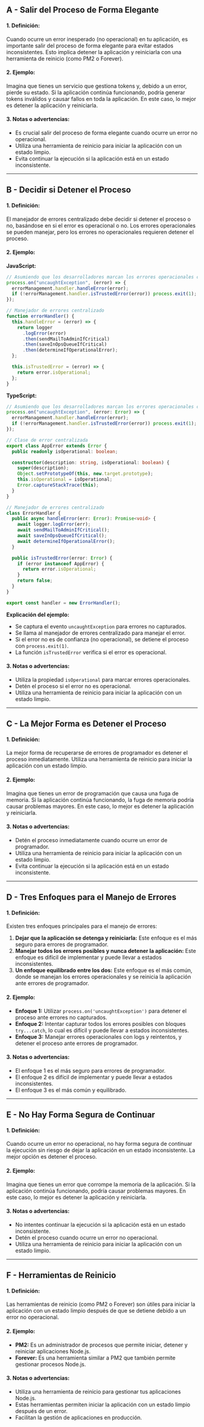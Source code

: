 ## A - Salir del Proceso de Forma Elegante

#### 1. **Definición:**

Cuando ocurre un error inesperado (no operacional) en tu aplicación, es importante salir del proceso de forma elegante para evitar estados inconsistentes. Esto implica detener la aplicación y reiniciarla con una herramienta de reinicio (como PM2 o Forever).

#### 2. **Ejemplo:**

Imagina que tienes un servicio que gestiona tokens y, debido a un error, pierde su estado. Si la aplicación continúa funcionando, podría generar tokens inválidos y causar fallos en toda la aplicación. En este caso, lo mejor es detener la aplicación y reiniciarla.

#### 3. **Notas o advertencias:**

- Es crucial salir del proceso de forma elegante cuando ocurre un error no operacional.
- Utiliza una herramienta de reinicio para iniciar la aplicación con un estado limpio.
- Evita continuar la ejecución si la aplicación está en un estado inconsistente.

---

## B - Decidir si Detener el Proceso

#### 1. **Definición:**

El manejador de errores centralizado debe decidir si detener el proceso o no, basándose en si el error es operacional o no. Los errores operacionales se pueden manejar, pero los errores no operacionales requieren detener el proceso.

#### 2. **Ejemplo:**

**JavaScript:**

```javascript
// Asumiendo que los desarrolladores marcan los errores operacionales con error.isOperational=true
process.on("uncaughtException", (error) => {
  errorManagement.handler.handleError(error);
  if (!errorManagement.handler.isTrustedError(error)) process.exit(1);
});

// Manejador de errores centralizado
function errorHandler() {
  this.handleError = (error) => {
    return logger
      .logError(error)
      .then(sendMailToAdminIfCritical)
      .then(saveInOpsQueueIfCritical)
      .then(determineIfOperationalError);
  };

  this.isTrustedError = (error) => {
    return error.isOperational;
  };
}
```

**TypeScript:**

```typescript
// Asumiendo que los desarrolladores marcan los errores operacionales con error.isOperational=true
process.on("uncaughtException", (error: Error) => {
  errorManagement.handler.handleError(error);
  if (!errorManagement.handler.isTrustedError(error)) process.exit(1);
});

// Clase de error centralizada
export class AppError extends Error {
  public readonly isOperational: boolean;

  constructor(description: string, isOperational: boolean) {
    super(description);
    Object.setPrototypeOf(this, new.target.prototype);
    this.isOperational = isOperational;
    Error.captureStackTrace(this);
  }
}

// Manejador de errores centralizado
class ErrorHandler {
  public async handleError(err: Error): Promise<void> {
    await logger.logError(err);
    await sendMailToAdminIfCritical();
    await saveInOpsQueueIfCritical();
    await determineIfOperationalError();
  }

  public isTrustedError(error: Error) {
    if (error instanceof AppError) {
      return error.isOperational;
    }
    return false;
  }
}

export const handler = new ErrorHandler();
```

**Explicación del ejemplo:**

- Se captura el evento `uncaughtException` para errores no capturados.
- Se llama al manejador de errores centralizado para manejar el error.
- Si el error no es de confianza (no operacional), se detiene el proceso con `process.exit(1)`.
- La función `isTrustedError` verifica si el error es operacional.

#### 3. **Notas o advertencias:**

- Utiliza la propiedad `isOperational` para marcar errores operacionales.
- Detén el proceso si el error no es operacional.
- Utiliza una herramienta de reinicio para iniciar la aplicación con un estado limpio.

---

## C - La Mejor Forma es Detener el Proceso

#### 1. **Definición:**

La mejor forma de recuperarse de errores de programador es detener el proceso inmediatamente. Utiliza una herramienta de reinicio para iniciar la aplicación con un estado limpio.

#### 2. **Ejemplo:**

Imagina que tienes un error de programación que causa una fuga de memoria. Si la aplicación continúa funcionando, la fuga de memoria podría causar problemas mayores. En este caso, lo mejor es detener la aplicación y reiniciarla.

#### 3. **Notas o advertencias:**

- Detén el proceso inmediatamente cuando ocurre un error de programador.
- Utiliza una herramienta de reinicio para iniciar la aplicación con un estado limpio.
- Evita continuar la ejecución si la aplicación está en un estado inconsistente.

---

## D - Tres Enfoques para el Manejo de Errores

#### 1. **Definición:**

Existen tres enfoques principales para el manejo de errores:

1.  **Dejar que la aplicación se detenga y reiniciarla:** Este enfoque es el más seguro para errores de programador.
2.  **Manejar todos los errores posibles y nunca detener la aplicación:** Este enfoque es difícil de implementar y puede llevar a estados inconsistentes.
3.  **Un enfoque equilibrado entre los dos:** Este enfoque es el más común, donde se manejan los errores operacionales y se reinicia la aplicación ante errores de programador.

#### 2. **Ejemplo:**

- **Enfoque 1:** Utilizar `process.on('uncaughtException')` para detener el proceso ante errores no capturados.
- **Enfoque 2:** Intentar capturar todos los errores posibles con bloques `try...catch`, lo cual es difícil y puede llevar a estados inconsistentes.
- **Enfoque 3:** Manejar errores operacionales con logs y reintentos, y detener el proceso ante errores de programador.

#### 3. **Notas o advertencias:**

- El enfoque 1 es el más seguro para errores de programador.
- El enfoque 2 es difícil de implementar y puede llevar a estados inconsistentes.
- El enfoque 3 es el más común y equilibrado.

---

## E - No Hay Forma Segura de Continuar

#### 1. **Definición:**

Cuando ocurre un error no operacional, no hay forma segura de continuar la ejecución sin riesgo de dejar la aplicación en un estado inconsistente. La mejor opción es detener el proceso.

#### 2. **Ejemplo:**

Imagina que tienes un error que corrompe la memoria de la aplicación. Si la aplicación continúa funcionando, podría causar problemas mayores. En este caso, lo mejor es detener la aplicación y reiniciarla.

#### 3. **Notas o advertencias:**

- No intentes continuar la ejecución si la aplicación está en un estado inconsistente.
- Detén el proceso cuando ocurre un error no operacional.
- Utiliza una herramienta de reinicio para iniciar la aplicación con un estado limpio.

---

## F - Herramientas de Reinicio

#### 1. **Definición:**

Las herramientas de reinicio (como PM2 o Forever) son útiles para iniciar la aplicación con un estado limpio después de que se detiene debido a un error no operacional.

#### 2. **Ejemplo:**

- **PM2:** Es un administrador de procesos que permite iniciar, detener y reiniciar aplicaciones Node.js.
- **Forever:** Es una herramienta similar a PM2 que también permite gestionar procesos Node.js.

#### 3. **Notas o advertencias:**

- Utiliza una herramienta de reinicio para gestionar tus aplicaciones Node.js.
- Estas herramientas permiten iniciar la aplicación con un estado limpio después de un error.
- Facilitan la gestión de aplicaciones en producción.

